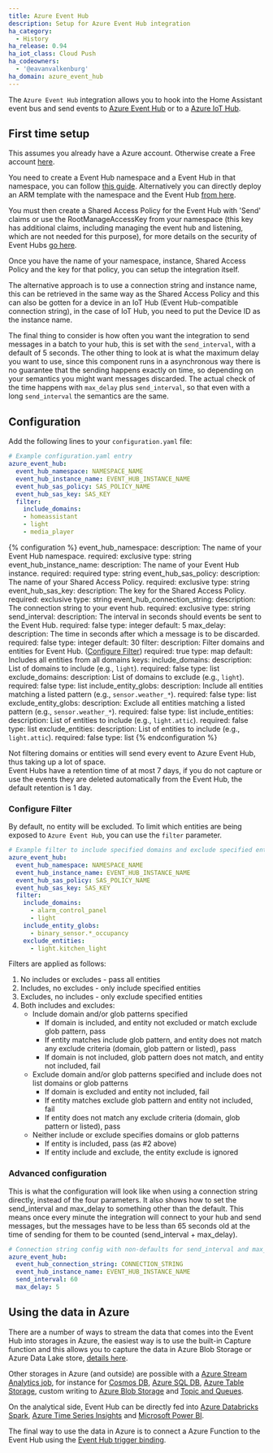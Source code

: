 ```yaml
---
title: Azure Event Hub
description: Setup for Azure Event Hub integration
ha_category:
  - History
ha_release: 0.94
ha_iot_class: Cloud Push
ha_codeowners:
  - '@eavanvalkenburg'
ha_domain: azure_event_hub
---
```


The `Azure Event Hub` integration allows you to hook into the Home Assistant event bus and send events to [Azure Event Hub](https://azure.microsoft.com/en-us/services/event-hubs/) or to a [Azure IoT Hub](https://docs.microsoft.com/en-us/azure/iot-hub/iot-hub-devguide-messages-read-builtin). 

## First time setup

This assumes you already have a Azure account. Otherwise create a Free account [here](https://azure.microsoft.com/en-us/free/).

You need to create a Event Hub namespace and a Event Hub in that namespace, you can follow [this guide](https://docs.microsoft.com/en-us/azure/event-hubs/event-hubs-create). Alternatively you can directly deploy an ARM template with the namespace and the Event Hub [from here](https://github.com/Azure/azure-quickstart-templates/tree/master/201-event-hubs-create-event-hub-and-consumer-group/).

You must then create a Shared Access Policy for the Event Hub with 'Send' claims or use the RootManageAccessKey from your namespace (this key has additional claims, including managing the event hub and listening, which are not needed for this purpose), for more details on the security of Event Hubs [go here](https://docs.microsoft.com/en-us/azure/event-hubs/event-hubs-authentication-and-security-model-overview).

Once you have the name of your namespace, instance, Shared Access Policy and the key for that policy, you can setup the integration itself.

The alternative approach is to use a connection string and instance name, this can be retrieved in the same way as the Shared Access Policy and this can also be gotten for a device in an IoT Hub (Event Hub-compatible connection string), in the case of IoT Hub, you need to put the Device ID as the instance name.

The final thing to consider is how often you want the integration to send messages in a batch to your hub, this is set with the `send_interval`, with a default of 5 seconds. The other thing to look at is what the maximum delay you want to use, since this component runs in a asynchronous way there is no guarantee that the sending happens exactly on time, so depending on your semantics you might want messages discarded. The actual check of the time happens with `max_delay` plus `send_interval`, so that even with a long `send_interval` the semantics are the same.

## Configuration

Add the following lines to your `configuration.yaml` file:

```yaml
# Example configuration.yaml entry
azure_event_hub:
  event_hub_namespace: NAMESPACE_NAME
  event_hub_instance_name: EVENT_HUB_INSTANCE_NAME
  event_hub_sas_policy: SAS_POLICY_NAME
  event_hub_sas_key: SAS_KEY
  filter:
    include_domains:
    - homeassistant
    - light
    - media_player
```

{% configuration %}
event_hub_namespace:
  description: The name of your Event Hub namespace.
  required: exclusive
  type: string
event_hub_instance_name:
  description: The name of your Event Hub instance.
  required: required
  type: string
event_hub_sas_policy:
  description: The name of your Shared Access Policy.
  required: exclusive
  type: string
event_hub_sas_key:
  description: The key for the Shared Access Policy.
  required: exclusive
  type: string
event_hub_connection_string:
  description: The connection string to your event hub.
  required: exclusive
  type: string
send_interval:
  description: The interval in seconds should events be sent to the Event Hub.
  required: false
  type: integer
  default: 5
max_delay:
  description: The time in seconds after which a message is to be discarded.
  required: false
  type: integer
  default: 30
filter:
  description: Filter domains and entities for Event Hub. ([Configure Filter](#configure-filter))
  required: true
  type: map
  default: Includes all entities from all domains
  keys:
    include_domains:
      description: List of domains to include (e.g., `light`).
      required: false
      type: list
    exclude_domains:
      description: List of domains to exclude (e.g., `light`).
      required: false
      type: list
    include_entity_globs:
      description: Include all entities matching a listed pattern (e.g., `sensor.weather_*`).
      required: false
      type: list
    exclude_entity_globs:
      description: Exclude all entities matching a listed pattern (e.g., `sensor.weather_*`).
      required: false
      type: list
    include_entities:
      description: List of entities to include (e.g., `light.attic`).
      required: false
      type: list
    exclude_entities:
      description: List of entities to include (e.g., `light.attic`).
      required: false
      type: list
{% endconfiguration %}

<div class='note warning'>
Not filtering domains or entities will send every event to Azure Event Hub, thus taking up a lot of space.
</div>

<div class='note warning'>
Event Hubs have a retention time of at most 7 days, if you do not capture or use the events they are deleted automatically from the Event Hub, the default retention is 1 day.
</div>

### Configure Filter

By default, no entity will be excluded. To limit which entities are being exposed to `Azure Event Hub`, you can use the `filter` parameter.

```yaml
# Example filter to include specified domains and exclude specified entities
azure_event_hub:
  event_hub_namespace: NAMESPACE_NAME
  event_hub_instance_name: EVENT_HUB_INSTANCE_NAME
  event_hub_sas_policy: SAS_POLICY_NAME
  event_hub_sas_key: SAS_KEY
  filter:
    include_domains:
      - alarm_control_panel
      - light
    include_entity_globs:
      - binary_sensor.*_occupancy
    exclude_entities:
      - light.kitchen_light
```

Filters are applied as follows:

1. No includes or excludes - pass all entities
2. Includes, no excludes - only include specified entities
3. Excludes, no includes - only exclude specified entities
4. Both includes and excludes:
   - Include domain and/or glob patterns specified
      - If domain is included, and entity not excluded or match exclude glob pattern, pass
      - If entity matches include glob pattern, and entity does not match any exclude criteria (domain, glob pattern or listed), pass
      - If domain is not included, glob pattern does not match, and entity not included, fail
   - Exclude domain and/or glob patterns specified and include does not list domains or glob patterns
      - If domain is excluded and entity not included, fail
      - If entity matches exclude glob pattern and entity not included, fail
      - If entity does not match any exclude criteria (domain, glob pattern or listed), pass
   - Neither include or exclude specifies domains or glob patterns
      - If entity is included, pass (as #2 above)
      - If entity include and exclude, the entity exclude is ignored

### Advanced configuration

This is what the configuration will look like when using a connection string directly, instead of the four parameters. It also shows how to set the send_interval and max_delay to something other than the default. This means once every minute the integration will connect to your hub and send messages, but the messages have to be less than 65 seconds old at the time of sending for them to be counted (send_interval + max_delay).

```yaml
# Connection string config with non-defaults for send_interval and max_delay
azure_event_hub:
  event_hub_connection_string: CONNECTION_STRING
  event_hub_instance_name: EVENT_HUB_INSTANCE_NAME
  send_interval: 60
  max_delay: 5
```

## Using the data in Azure

There are a number of ways to stream the data that comes into the Event Hub into storages in Azure, the easiest way is to use the built-in Capture function and this allows you to capture the data in Azure Blob Storage or Azure Data Lake store, [details here](https://docs.microsoft.com/en-us/azure/event-hubs/event-hubs-capture-overview).

Other storages in Azure (and outside) are possible with a [Azure Stream Analytics job](https://docs.microsoft.com/en-us/azure/stream-analytics/stream-analytics-define-inputs#stream-data-from-event-hubs), for instance for [Cosmos DB](https://docs.microsoft.com/en-us/azure/stream-analytics/stream-analytics-documentdb-output), [Azure SQL DB](https://docs.microsoft.com/en-us/azure/stream-analytics/stream-analytics-sql-output-perf), [Azure Table Storage](https://docs.microsoft.com/en-us/azure/stream-analytics/stream-analytics-define-outputs#table-storage), custom writing to [Azure Blob Storage](https://docs.microsoft.com/en-us/azure/stream-analytics/stream-analytics-custom-path-patterns-blob-storage-output) and [Topic and Queues](https://docs.microsoft.com/en-us/azure/stream-analytics/stream-analytics-quick-create-portal#configure-job-output).

On the analytical side, Event Hub can be directly fed into [Azure Databricks Spark](https://docs.microsoft.com/en-us/azure/azure-databricks/databricks-stream-from-eventhubs?toc=https%3A%2F%2Fdocs.microsoft.com%2Fen-us%2Fazure%2Fevent-hubs%2FTOC.json&bc=https%3A%2F%2Fdocs.microsoft.com%2Fen-us%2Fazure%2Fbread%2Ftoc.json), [Azure Time Series Insights](https://docs.microsoft.com/en-us/azure/time-series-insights/time-series-insights-how-to-add-an-event-source-eventhub) and [Microsoft Power BI](https://docs.microsoft.com/en-us/azure/event-hubs/event-hubs-tutorial-visualize-anomalies).

The final way to use the data in Azure is to connect a Azure Function to the Event Hub using the [Event Hub trigger binding](https://docs.microsoft.com/en-us/azure/azure-functions/functions-bindings-event-hubs).
